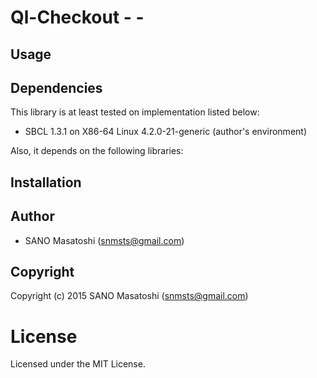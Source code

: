 
# Ql-Checkout - -

## Usage


## Dependencies
This library is at least tested on implementation listed below:

+ SBCL 1.3.1 on X86-64 Linux 4.2.0-21-generic (author's environment)

Also, it depends on the following libraries:


## Installation

## Author

* SANO Masatoshi (snmsts@gmail.com)

## Copyright

Copyright (c) 2015 SANO Masatoshi (snmsts@gmail.com)

# License

Licensed under the MIT License.


